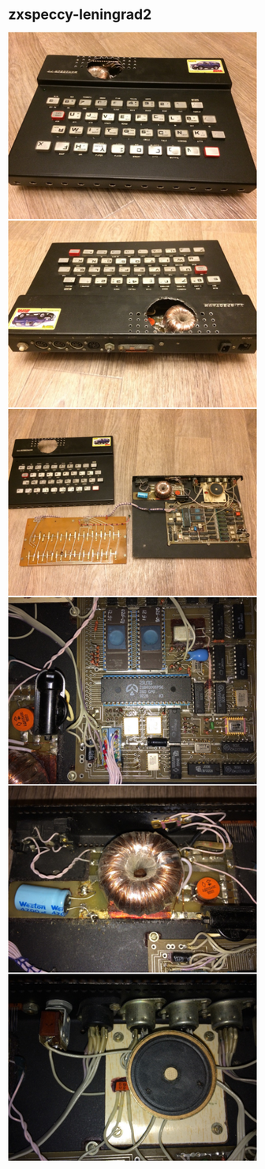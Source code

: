 # zxspeccy-leningrad2

<img src="front.jpeg?sanitize=true&raw=true" />
<img src="back.jpeg?sanitize=true&raw=true" />
<img src="keyboard-disassembled.jpeg?sanitize=true&raw=true" />
<img src="main-board-cpu.jpeg?sanitize=true&raw=true" />
<img src="power-supply.jpeg?sanitize=true&raw=true" />
<img src="sound-system.jpeg?sanitize=true&raw=true" />